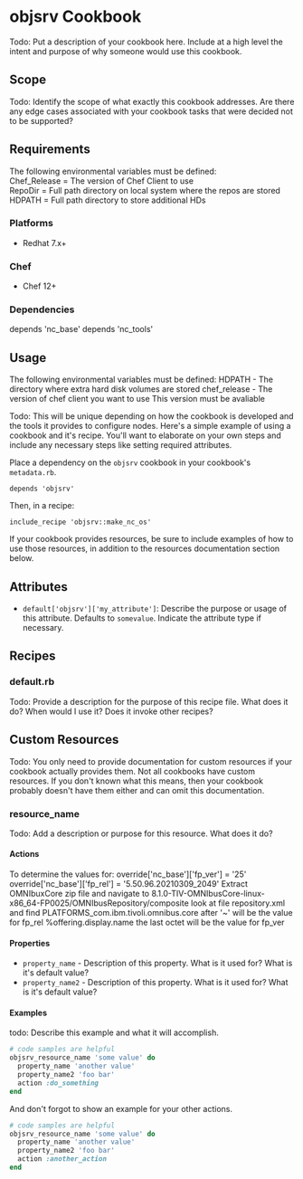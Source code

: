 # objsrv Cookbook

Todo: Put a description of your cookbook here. Include at a high level the
intent and purpose of why someone would use this cookbook.

## Scope

Todo: Identify the scope of what exactly this cookbook addresses. Are there any
edge cases associated with your cookbook tasks that were decided not to be
supported?

## Requirements

The following environmental variables must be defined:<br>
  Chef_Release = The version of Chef Client to use<br>
  RepoDir = Full path directory on local system where the repos are stored<br>
  HDPATH = Full path directory to store additional HDs<br>

### Platforms

- Redhat 7.x+

### Chef

- Chef 12+

### Dependencies

depends 'nc_base'
depends 'nc_tools'

## Usage

The following environmental variables must be defined:
	HDPATH - The directory where extra hard disk volumes are stored
	chef_release - The version of chef client you want to use
		This version must be avaliable

Todo: This will be unique depending on how the cookbook is developed and the
tools it provides to configure nodes. Here's a simple example of using a
cookbook and it's recipe. You'll want to elaborate on your own steps and include
any necessary steps like setting required attributes.

Place a dependency on the `objsrv` cookbook in your cookbook's
`metadata.rb`.

```
depends 'objsrv'
```

Then, in a recipe:

```
include_recipe 'objsrv::make_nc_os'
```

If your cookbook provides resources, be sure to include examples of how to use
those resources, in addition to the resources documentation section below.

## Attributes

* `default['objsrv']['my_attribute']`: Describe the purpose or usage of
  this attribute. Defaults to `somevalue`. Indicate the attribute type if
  necessary.

## Recipes

### default.rb

Todo: Provide a description for the purpose of this recipe file. What does it
do? When would I use it? Does it invoke other recipes?

## Custom Resources

Todo: You only need to provide documentation for custom resources if your
cookbook actually provides them. Not all cookbooks have custom resources. If you
don't known what this means, then your cookbook probably doesn't have them
either and can omit this documentation.

### resource_name

Todo: Add a description or purpose for this resource. What does it do?

#### Actions

To determine the values for:
override['nc_base']['fp_ver'] = '25'
override['nc_base']['fp_rel'] = '5.50.96.20210309_2049'
Extract OMNIbuxCore zip file and navigate to
8.1.0-TIV-OMNIbusCore-linux-x86_64-FP0025/OMNIbusRepository/composite
look at file repository.xml and find
PLATFORMS_com.ibm.tivoli.omnibus.core after '~' will be the value for fp_rel
%offering.display.name the last octet will be the value for fp_ver

#### Properties

* `property_name` - Description of this property. What is it used for? What is
  it's default value?
* `property_name2` - Description of this property. What is it used for? What is
  it's default value?

#### Examples

todo: Describe this example and what it will accomplish.

```Ruby
# code samples are helpful
objsrv_resource_name 'some value' do
  property_name 'another value'
  property_name2 'foo bar'
  action :do_something
end
```

And don't forgot to show an example for your other actions.

```Ruby
# code samples are helpful
objsrv_resource_name 'some value' do
  property_name 'another value'
  property_name2 'foo bar'
  action :another_action
end
```
